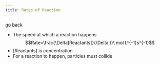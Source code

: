 ```yaml
---
title: Rates of Reaction
---
```


[go back](11Subjects/11Chemistry.md)

- The speed at which a reaction happens
$$Rate=\frac{\Delta[Reactants]}{\Delta t}\ mol L^{-1}s^{-1}$$
- \[Reactants] is concentration
- For a reaction to happen, particles must collide